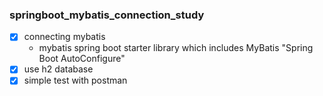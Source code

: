 ### springboot_mybatis_connection_study

- [x] connecting mybatis 
  - mybatis spring boot starter library which includes MyBatis "Spring Boot AutoConfigure"
- [x] use h2 database
- [x] simple test with postman
